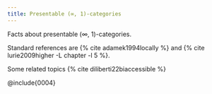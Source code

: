 ```yaml
---
title: Presentable (∞, 1)-categories
---
```


Facts about presentable (∞, 1)-categories.

Standard references are {% cite adamek1994locally %} and
{% cite lurie2009higher -L chapter -l 5 %}.

Some related topics {% cite diliberti22biaccessible %}

@include{0004}
